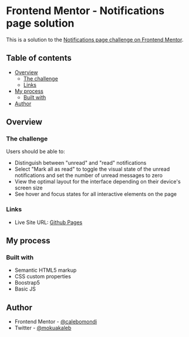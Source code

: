 # Frontend Mentor - Notifications page solution

This is a solution to the [Notifications page challenge on Frontend Mentor](https://www.frontendmentor.io/challenges/notifications-page-DqK5QAmKbC). 

## Table of contents

- [Overview](#overview)
  - [The challenge](#the-challenge)
  - [Links](#links)
- [My process](#my-process)
  - [Built with](#built-with)
- [Author](#author)

## Overview

### The challenge

Users should be able to:

- Distinguish between "unread" and "read" notifications
- Select "Mark all as read" to toggle the visual state of the unread notifications and set the number of unread messages to zero
- View the optimal layout for the interface depending on their device's screen size
- See hover and focus states for all interactive elements on the page

### Links

- Live Site URL: [Github Pages](https://calebomondi.github.io/notifications-page/)

## My process

### Built with

- Semantic HTML5 markup
- CSS custom properties
- Boostrap5
- Basic JS

## Author

- Frontend Mentor - [@calebomondi](https://www.frontendmentor.io/profile/calebomondi)
- Twitter - [@mokuakaleb](https://www.twitter.com/mokuakaleb)
